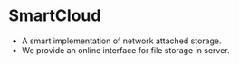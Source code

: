 # SmartCloud

* A smart implementation of network attached storage. 
* We provide an online interface for file storage in server.